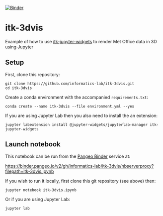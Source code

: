 [![Binder](https://binder.pangeo.io/badge_logo.svg)](https://binder.pangeo.io/v2/gh/informatics-lab/itk-3dvis/master?filepath=itk-3dvis.ipynb)

# itk-3dvis
Example of how to use [itk-jupyter-widgets](https://github.com/InsightSoftwareConsortium/itk-jupyter-widgets) to render Met Office data in 3D using Jupyter

## Setup
First, clone this repository:

```
git clone https://github.com/informatics-lab/itk-3dvis.git
cd itk-3dvis
```

Create a conda environment with the accompanied `requirements.txt`:

```conda create --name itk-3dvis --file environment.yml --yes```

If you are using Jupyter Lab then you also need to install the an extension:

```jupyter labextension install @jupyter-widgets/jupyterlab-manager itk-jupyter-widgets```

## Launch notebook
This notebook can be run from the [Pangeo Binder](https://binder.pangeo.io/) service at:

https://binder.pangeo.io/v2/gh/informatics-lab/itk-3dvis/nbserverproxy?filepath=itk-3dvis.ipynb

If you wish to run it locally, first clone this git repository (see above) then:

```jupyter notebook itk-3dvis.ipynb```

Or if you are using Jupyter Lab:

```jupyter lab```
